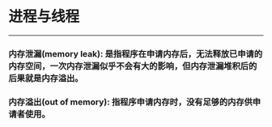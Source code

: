 # 进程与线程
---

### 内存泄漏(memory leak): 是指程序在申请内存后，无法释放已申请的内存空间，一次内存泄漏似乎不会有大的影响，但内存泄漏堆积后的后果就是内存溢出。
### 内存溢出(out of memory): 指程序申请内存时，没有足够的内存供申请者使用。
